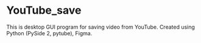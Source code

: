 # YouTube_save
This is desktop GUI program for saving video from YouTube. Created using Python (PySide 2, pytube), Figma.
